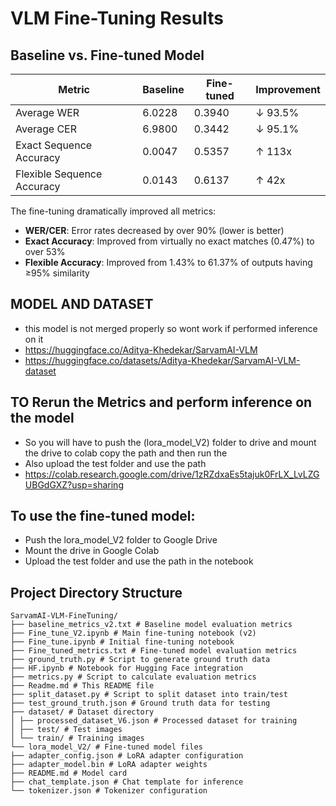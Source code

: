 # VLM Fine-Tuning Results

## Baseline vs. Fine-tuned Model

| Metric                     | Baseline | Fine-tuned | Improvement |
| -------------------------- | -------- | ---------- | ----------- |
| Average WER                | 6.0228   | 0.3940     | ↓ 93.5%     |
| Average CER                | 6.9800   | 0.3442     | ↓ 95.1%     |
| Exact Sequence Accuracy    | 0.0047   | 0.5357     | ↑ 113x      |
| Flexible Sequence Accuracy | 0.0143   | 0.6137     | ↑ 42x       |

The fine-tuning dramatically improved all metrics:

- **WER/CER**: Error rates decreased by over 90% (lower is better)
- **Exact Accuracy**: Improved from virtually no exact matches (0.47%) to over 53%
- **Flexible Accuracy**: Improved from 1.43% to 61.37% of outputs having ≥95% similarity

## MODEL AND DATASET

- this model is not merged properly so wont work if performed inference on it
- https://huggingface.co/Aditya-Khedekar/SarvamAI-VLM
- https://huggingface.co/datasets/Aditya-Khedekar/SarvamAI-VLM-dataset

## TO Rerun the Metrics and perform inference on the model

- So you will have to push the (lora_model_V2) folder to drive and mount the drive to colab copy the path and then run the
- Also upload the test folder and use the path
- https://colab.research.google.com/drive/1zRZdxaEs5tajuk0FrLX_LvLZGUBGdGXZ?usp=sharing

## To use the fine-tuned model:

- Push the lora_model_V2 folder to Google Drive
- Mount the drive in Google Colab
- Upload the test folder and use the path in the notebook

## Project Directory Structure

```makdown
SarvamAI-VLM-FineTuning/
├── baseline_metrics_v2.txt # Baseline model evaluation metrics
├── Fine_tune_V2.ipynb # Main fine-tuning notebook (v2)
├── Fine_tune.ipynb # Initial fine-tuning notebook
├── Fine_tuned_metrics.txt # Fine-tuned model evaluation metrics
├── ground_truth.py # Script to generate ground truth data
├── HF.ipynb # Notebook for Hugging Face integration
├── metrics.py # Script to calculate evaluation metrics
├── Readme.md # This README file
├── split_dataset.py # Script to split dataset into train/test
├── test_ground_truth.json # Ground truth data for testing
├── dataset/ # Dataset directory
│ ├── processed_dataset_V6.json # Processed dataset for training
│ ├── test/ # Test images
│ └── train/ # Training images
└── lora_model_V2/ # Fine-tuned model files
├── adapter_config.json # LoRA adapter configuration
├── adapter_model.bin # LoRA adapter weights
├── README.md # Model card
├── chat_template.json # Chat template for inference
└── tokenizer.json # Tokenizer configuration

```
